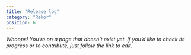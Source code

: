 ```yaml
---
title: "Release log"
category: "Rekor"
position: 6
---
```


_Whoops! You’re on a page that doesn’t exist yet.
If you’d like to check its progress or to contribute, just follow the link to edit._
